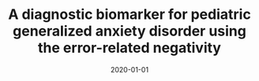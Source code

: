 ---
title: "A diagnostic biomarker for pediatric generalized anxiety disorder using the error-related negativity"
collection: publications
category: manuscripts
permalink: /publication/2020-diagnostic-biomarker-ern-gad/
date: 2020-01-01
venue: "Child Psychiatry & Human Development"
excerpt: "The area under the curve (AUC) in the ROC analysis was 0.64, indicating the ERN is an inadequate diagnostic test for AD altogether. The ERN was significantly increased in cases with either GAD or OAD compared to HC. The AUC in ROC analyses with GAD and OAD was 0.75 and 0.56, respectively, suggesting the ERN provides an adequate diagnostic test for GAD but not for OAD."
paperurl: "https://pubmed.ncbi.nlm.nih.gov/32656660/"
citation: 'Hanna GL, Liu Y, Rough HE, Surapaneni M, Hanna BS, Arnold PD, Gehring WJ. A Diagnostic Biomarker for Pediatric Generalized Anxiety Disorder Using the Error-Related Negativity. Child Psychiatry Hum Dev. 2020 Oct;51(5):827-838. doi: 10.1007/s10578-020-01021-5. PMID: 32656660; PMCID: PMC7529976.'
---
